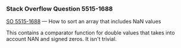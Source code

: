 ### Stack Overflow Question 5515-1688

[SO 5515-1688](https://stackoverflow.com/q/55151688) &mdash;
How to sort an array that includes NaN values

This contains a comparator function for double values that takes into
account NAN and signed zeros.  It isn't trivial.

